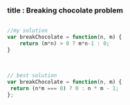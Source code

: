 

### title : Breaking chocolate problem
 

```javaScript

//my solution
var breakChocolate = function(n, m) {
	return (m*n) > 0 ? m*n-1 : 0;
}
	
	
	
// best solution
var breakChocolate = function(n, m) {
 return (n*m === 0) ? 0 : n * m - 1;
};
	
```
